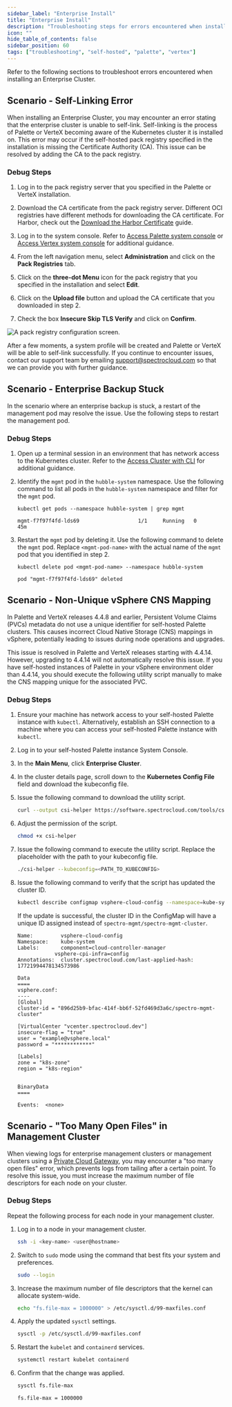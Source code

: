 ```yaml
---
sidebar_label: "Enterprise Install"
title: "Enterprise Install"
description: "Troubleshooting steps for errors encountered when installing an Enterprise Cluster."
icon: ""
hide_table_of_contents: false
sidebar_position: 60
tags: ["troubleshooting", "self-hosted", "palette", "vertex"]
---
```


Refer to the following sections to troubleshoot errors encountered when installing an Enterprise Cluster.

## Scenario - Self-Linking Error

When installing an Enterprise Cluster, you may encounter an error stating that the enterprise cluster is unable to
self-link. Self-linking is the process of Palette or VerteX becoming aware of the Kubernetes cluster it is installed on.
This error may occur if the self-hosted pack registry specified in the installation is missing the Certificate Authority
(CA). This issue can be resolved by adding the CA to the pack registry.

### Debug Steps

1. Log in to the pack registry server that you specified in the Palette or VerteX installation.

2. Download the CA certificate from the pack registry server. Different OCI registries have different methods for
   downloading the CA certificate. For Harbor, check out the
   [Download the Harbor Certificate](https://goharbor.io/docs/1.10/working-with-projects/working-with-images/pulling-pushing-images/#download-the-harbor-certificate)
   guide.

3. Log in to the system console. Refer to
   [Access Palette system console](../enterprise-version/system-management/system-management.md#access-the-system-console)
   or [Access Vertex system console](../vertex/system-management/system-management.md#access-the-system-console) for
   additional guidance.

4. From the left navigation menu, select **Administration** and click on the **Pack Registries** tab.

5. Click on the **three-dot Menu** icon for the pack registry that you specified in the installation and select
   **Edit**.

6. Click on the **Upload file** button and upload the CA certificate that you downloaded in step 2.

7. Check the box **Insecure Skip TLS Verify** and click on **Confirm**.

![A pack registry configuration screen.](/troubleshooting_enterprise-install_pack-registry-tls.webp)

After a few moments, a system profile will be created and Palette or VerteX will be able to self-link successfully. If
you continue to encounter issues, contact our support team by emailing
[support@spectrocloud.com](mailto:support@spectrocloud.com) so that we can provide you with further guidance.

## Scenario - Enterprise Backup Stuck

In the scenario where an enterprise backup is stuck, a restart of the management pod may resolve the issue. Use the
following steps to restart the management pod.

### Debug Steps

1. Open up a terminal session in an environment that has network access to the Kubernetes cluster. Refer to the
   [Access Cluster with CLI](../clusters/cluster-management/palette-webctl.md) for additional guidance.

2. Identify the `mgmt` pod in the `hubble-system` namespace. Use the following command to list all pods in the
   `hubble-system` namespace and filter for the `mgmt` pod.

   ```shell
   kubectl get pods --namespace hubble-system | grep mgmt
   ```

   ```shell hideClipboard
   mgmt-f7f97f4fd-lds69                   1/1     Running   0             45m
   ```

3. Restart the `mgmt` pod by deleting it. Use the following command to delete the `mgmt` pod. Replace `<mgmt-pod-name>`
   with the actual name of the `mgmt` pod that you identified in step 2.

   ```shell
   kubectl delete pod <mgmt-pod-name> --namespace hubble-system
   ```

   ```shell hideClipboard
   pod "mgmt-f7f97f4fd-lds69" deleted
   ```

## Scenario - Non-Unique vSphere CNS Mapping

In Palette and VerteX releases 4.4.8 and earlier, Persistent Volume Claims (PVCs) metadata do not use a unique
identifier for self-hosted Palette clusters. This causes incorrect Cloud Native Storage (CNS) mappings in vSphere,
potentially leading to issues during node operations and upgrades.

This issue is resolved in Palette and VerteX releases starting with 4.4.14. However, upgrading to 4.4.14 will not
automatically resolve this issue. If you have self-hosted instances of Palette in your vSphere environment older than
4.4.14, you should execute the following utility script manually to make the CNS mapping unique for the associated PVC.

### Debug Steps

1. Ensure your machine has network access to your self-hosted Palette instance with `kubectl`. Alternatively, establish
   an SSH connection to a machine where you can access your self-hosted Palette instance with `kubectl`.

2. Log in to your self-hosted Palette instance System Console.

3. In the **Main Menu**, click **Enterprise Cluster**.

4. In the cluster details page, scroll down to the **Kubernetes Config File** field and download the kubeconfig file.

5. Issue the following command to download the utility script.

   ```bash
   curl --output csi-helper https://software.spectrocloud.com/tools/csi-helper/csi-helper
   ```

6. Adjust the permission of the script.

   ```bash
   chmod +x csi-helper
   ```

7. Issue the following command to execute the utility script. Replace the placeholder with the path to your kubeconfig
   file.

   ```bash
   ./csi-helper --kubeconfig=<PATH_TO_KUBECONFIG>
   ```

8. Issue the following command to verify that the script has updated the cluster ID.

   ```bash
   kubectl describe configmap vsphere-cloud-config --namespace=kube-system
   ```

   If the update is successful, the cluster ID in the ConfigMap will have a unique ID assigned instead of
   `spectro-mgmt/spectro-mgmt-cluster`.

   ```hideClipboard {12}
   Name:         vsphere-cloud-config
   Namespace:    kube-system
   Labels:       component=cloud-controller-manager
               vsphere-cpi-infra=config
   Annotations:  cluster.spectrocloud.com/last-applied-hash: 17721994478134573986

   Data
   ====
   vsphere.conf:
   ----
   [Global]
   cluster-id = "896d25b9-bfac-414f-bb6f-52fd469d3a6c/spectro-mgmt-cluster"

   [VirtualCenter "vcenter.spectrocloud.dev"]
   insecure-flag = "true"
   user = "example@vsphere.local"
   password = "************"

   [Labels]
   zone = "k8s-zone"
   region = "k8s-region"


   BinaryData
   ====

   Events:  <none>
   ```

## Scenario - "Too Many Open Files" in Management Cluster

When viewing logs for enterprise management clusters or management clusters using a
[Private Cloud Gateway](../clusters/pcg/pcg.md), you may encounter a "too many open files" error, which prevents logs
from tailing after a certain point. To resolve this issue, you must increase the maximum number of file descriptors for
each node on your cluster.

### Debug Steps

Repeat the following process for each node in your management cluster.

1. Log in to a node in your management cluster.

   ```bash
   ssh -i <key-name> <user@hostname>
   ```
   
2. Switch to `sudo` mode using the command that best fits your system and preferences. 
   
   ```bash
   sudo --login
   ```

3. Increase the maximum number of file descriptors that the kernel can allocate system-wide.

   ```bash
   echo "fs.file-max = 1000000" > /etc/sysctl.d/99-maxfiles.conf
   ```

4. Apply the updated `sysctl` settings.

   ```bash
   sysctl -p /etc/sysctl.d/99-maxfiles.conf
   ```

5. Restart the `kubelet` and `containerd` services.

   ```bash
   systemctl restart kubelet containerd
   ```

6. Confirm that the change was applied.

   ```bash
   sysctl fs.file-max
   ```

   ```bash hideClipboard
   fs.file-max = 1000000
   ```
